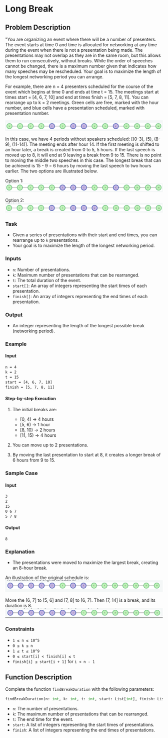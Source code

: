 # Long Break

## Problem Description

"You are organizing an event where there will be a number of presenters. The event starts at time 0 and time is allocated for networking at any time during the event when there is not a presentation being made. The presentations may not overlap as they are in the same room, but this allows them to run consecutively, without breaks. While the order of speeches cannot be changed, there is a maximum number given that indicates how many speeches may be rescheduled. Your goal is to maximize the length of the longest networking period you can arrange.

For example, there are n = 4 presenters scheduled for the course of the event which begins at time 0 and ends at time t = 15. The meetings start at times start = [4, 6, 7, 10] and end at times finish = [5, 7, 8, 11]. You can rearrange up to k = 2 meetings. Green cells are free, marked with the hour number, and blue cells have a presentation scheduled, marked with presentation number.

![Long Break Example](./img/example.png)

In this case, we have 4 periods without speakers scheduled: [(0-3), (5), (8-9), (11-14)]. The meeting ends after hour 14. If the first meeting is shifted to an hour later, a break is created from 0 to 5, 5 hours. If the last speech is moved up to 8, it will end at 9 leaving a break from 9 to 15. There is no point to moving the middle two speeches in this case. The longest break that can be achieved is 15 - 9 = 6 hours by moving the last speech to two hours earlier. The two options are illustrated below.

Option 1:
![Long Break Option1](./img/option1.png)

Option 2:
![Long Break Option1](./img/option2.png)

### Task

* Given a series of presentations with their start and end times, you can rearrange up to `k` presentations.
* Your goal is to maximize the length of the longest networking period.

### Inputs

* `n`: Number of presentations.
* `k`: Maximum number of presentations that can be rearranged.
* `t`: The total duration of the event.
* `start[]`: An array of integers representing the start times of each presentation.
* `finish[]`: An array of integers representing the end times of each presentation.

### Output

* An integer representing the length of the longest possible break (networking period).

### Example

#### Input

```
n = 4
k = 2
t = 15
start = [4, 6, 7, 10]
finish = [5, 7, 8, 11]
```

#### Step-by-step Execution

1. The initial breaks are:

   * \[0, 4) -> 4 hours
   * \[5, 6) -> 1 hour
   * \[8, 10) -> 2 hours
   * \[11, 15) -> 4 hours

2. You can move up to 2 presentations.

3. By moving the last presentation to start at 8, it creates a longer break of 6 hours from 9 to 15.

### Sample Case

#### Input

```
3
2
15
0 6 7
5 7 8
```

#### Output

```
8
```

### Explanation

* The presentations were moved to maximize the largest break, creating an 8-hour break.

An illustration of the original schedule is:
![Long Break Exmaple1](./img/example1.png)


Move the [6, 7] to [5, 6] and [7, 8] to [6, 7]. Then [7, 14] is a break, and its duration is 8.
![Long Break Exmaple1](./img/example2.png)


### Constraints

* `1 ≤ n ≤ 10^5`
* `0 ≤ k ≤ n`
* `1 ≤ t ≤ 10^9`
* `0 ≤ start[i] < finish[i] ≤ t`
* `finish[i] ≤ start[i + 1]` for `i < n - 1`

## Function Description

Complete the function `findBreakDuration` with the following parameters:

```python
findBreakDuration(n: int, k: int, t: int, start: List[int], finish: List[int]) -> int
```

* `n`: The number of presentations.
* `k`: The maximum number of presentations that can be rearranged.
* `t`: The end time for the event.
* `start`: A list of integers representing the start times of presentations.
* `finish`: A list of integers representing the end times of presentations.
